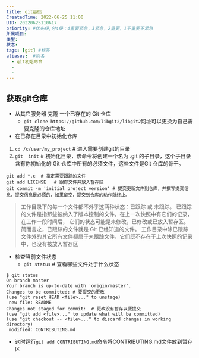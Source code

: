 ```yaml
---
title: git基础 
CreatedTime: 2022-06-25 11:00
UID: 20220625110617
priority: #优先级,分4级：4重要紧急，3紧急，2重要，1不重要不紧急
所属项目: 
类型: 
状态: 
tags: [git] #标签
aliases:  #别名
  - git初始命令
  -
  -
---
```

## 获取git仓库

- 从其它服务器 克隆 一个已存在的 Git 仓库
  - `git clone https://github.com/libgit2/libgit2`网址可以更换为自己需要克隆的仓库地址
- 在已存在目录中初始化仓库
 1. `cd /c/user/my_project` # 进入需要创建git的目录
 2. `git  init` # 初始化目录，该命令将创建一个名为 .git 的子目录，这个子目录含有你初始化的 Git 仓库中所有的必须文件，这些文件是Git 仓库的骨干。

```git
git add *.c  # 指定需要跟踪的文件
git add LICENSE   # 跟踪文件并放入暂存区
git commit -m 'initial project version' # 提交更新文件到仓库，并撰写提交信息，提交信息是必须的，如果留空，提交到仓库的动作就终止。
```

>工作目录下的每一个文件都不外乎这两种状态：已跟踪 或 未跟踪。
>已跟踪的文件是指那些被纳入了版本控制的文件，在上一次快照中有它们的记录，在工作一段时间后， 它们的状态可能是未修改，已修改或已放入暂存区。简而言之，已跟踪的文件就是 Git 已经知道的文件。
>工作目录中除已跟踪文件外的其它所有文件都属于未跟踪文件，它们既不存在于上次快照的记录中，也没有被放入暂存区

- 检查当前文件状态
  - `git status`  # 查看哪些文件处于什么状态

```
$ git status
On branch master
Your branch is up-to-date with 'origin/master'.
Changes to be committed: # 要提交的更改
(use "git reset HEAD <file>..." to unstage)
 new file: README 
Changes not staged for commit:  # 更改没有暂存以便提交
(use "git add <file>..." to update what will be committed)
(use "git checkout -- <file>..." to discard changes in working
directory)
 modified: CONTRIBUTING.md
```

- 这时运行`git add CONTRIBUTING.md`命令将CONTRIBUTING.md文件放到暂存区
